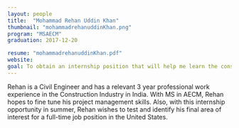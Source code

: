 ```yaml
---
layout: people
title:  "Mohammad Rehan Uddin Khan"
thumbnail: "mohammadrehanuddinKhan.png"
program: "MSAECM"
graduation: 2017-12-20

resume: "mohammadrehanuddinKhan.pdf"
website:
goal: To obtain an internship position that will help me learn the construction industry practices in the United States.
---
```


Rehan is a Civil Engineer and has a relevant 3 year professional work experience 
in the Construction Industry in India. With MS in AECM, Rehan hopes to fine tune 
his project management skills. Also, with this internship opportunity in summer, 
Rehan wishes to test and identify his final area of interest for a full-time job 
position in the United States.